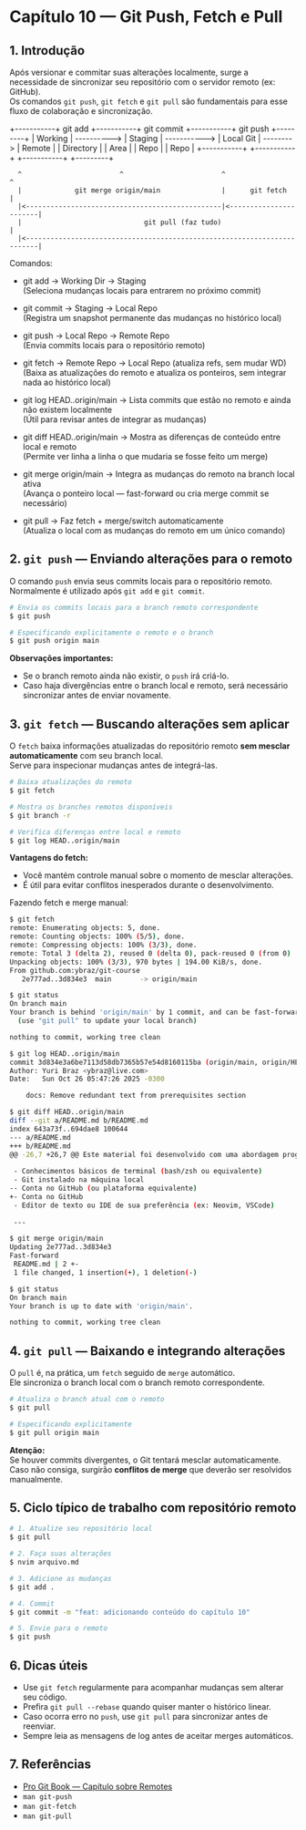 # Capítulo 10 — Git Push, Fetch e Pull

## 1. Introdução

Após versionar e commitar suas alterações localmente, surge a necessidade de sincronizar seu repositório com o servidor remoto (ex: GitHub).  
Os comandos `git push`, `git fetch` e `git pull` são fundamentais para esse fluxo de colaboração e sincronização.

+-----------+   git add   +-----------+  git commit  +-----------+ git push  +---------+
| Working   | ----------> | Staging   | -----------> | Local Git | --------> | Remote  |
| Directory |             | Area      |              | Repo      |           | Repo    |
+-----------+             +-----------+              +-----------+           +---------+

      ^                        ^                        ^                        ^
      |             git merge origin/main               |      git fetch         |
      |<------------------------------------------------|<-----------------------|
      |                              git pull (faz tudo)                         |
      |<-------------------------------------------------------------------------|

Comandos:
- git add                        → Working Dir → Staging  
    (Seleciona mudanças locais para entrarem no próximo commit)

- git commit                     → Staging → Local Repo  
    (Registra um snapshot permanente das mudanças no histórico local)

- git push                       → Local Repo → Remote Repo  
    (Envia commits locais para o repositório remoto)

- git fetch                      → Remote Repo → Local Repo (atualiza refs, sem mudar WD)  
    (Baixa as atualizações do remoto e atualiza os ponteiros, sem integrar nada ao histórico local)

- git log HEAD..origin/main      → Lista commits que estão no remoto e ainda não existem localmente  
    (Útil para revisar antes de integrar as mudanças)

- git diff HEAD..origin/main     → Mostra as diferenças de conteúdo entre local e remoto  
    (Permite ver linha a linha o que mudaria se fosse feito um merge)

- git merge origin/main          → Integra as mudanças do remoto na branch local ativa  
    (Avança o ponteiro local — fast-forward ou cria merge commit se necessário)

- git pull                       → Faz fetch + merge/switch automaticamente  
    (Atualiza o local com as mudanças do remoto em um único comando)

## 2. `git push` — Enviando alterações para o remoto

O comando `push` envia seus commits locais para o repositório remoto.  
Normalmente é utilizado após `git add` e `git commit`.

```bash
# Envia os commits locais para o branch remoto correspondente
$ git push 

# Especificando explicitamente o remoto e o branch
$ git push origin main
```

**Observações importantes:**
- Se o branch remoto ainda não existir, o `push` irá criá-lo.
- Caso haja divergências entre o branch local e remoto, será necessário sincronizar antes de enviar novamente.

## 3. `git fetch` — Buscando alterações sem aplicar

O `fetch` baixa informações atualizadas do repositório remoto **sem mesclar automaticamente** com seu branch local.  
Serve para inspecionar mudanças antes de integrá-las.

```bash
# Baixa atualizações do remoto
$ git fetch

# Mostra os branches remotos disponíveis
$ git branch -r

# Verifica diferenças entre local e remoto
$ git log HEAD..origin/main
```

**Vantagens do fetch:**
- Você mantém controle manual sobre o momento de mesclar alterações.
- É útil para evitar conflitos inesperados durante o desenvolvimento.

Fazendo fetch e merge manual:

```bash
$ git fetch
remote: Enumerating objects: 5, done.
remote: Counting objects: 100% (5/5), done.
remote: Compressing objects: 100% (3/3), done.
remote: Total 3 (delta 2), reused 0 (delta 0), pack-reused 0 (from 0)
Unpacking objects: 100% (3/3), 970 bytes | 194.00 KiB/s, done.
From github.com:ybraz/git-course
   2e777ad..3d834e3  main       -> origin/main

$ git status
On branch main
Your branch is behind 'origin/main' by 1 commit, and can be fast-forwarded.
  (use "git pull" to update your local branch)

nothing to commit, working tree clean

$ git log HEAD..origin/main
commit 3d834e3a6be7113d58db7365b57e54d8160115ba (origin/main, origin/HEAD)
Author: Yuri Braz <ybraz@live.com>
Date:   Sun Oct 26 05:47:26 2025 -0300

    docs: Remove redundant text from prerequisites section

$ git diff HEAD..origin/main
diff --git a/README.md b/README.md
index 643a73f..694dae8 100644
--- a/README.md
+++ b/README.md
@@ -26,7 +26,7 @@ Este material foi desenvolvido com uma abordagem progressiva: cada capítulo con
 
 - Conhecimentos básicos de terminal (bash/zsh ou equivalente)  
 - Git instalado na máquina local  
-- Conta no GitHub (ou plataforma equivalente)  
+- Conta no GitHub
 - Editor de texto ou IDE de sua preferência (ex: Neovim, VSCode)
 
 ---

$ git merge origin/main
Updating 2e777ad..3d834e3
Fast-forward
 README.md | 2 +-
 1 file changed, 1 insertion(+), 1 deletion(-)

$ git status
On branch main
Your branch is up to date with 'origin/main'.

nothing to commit, working tree clean

```

## 4. `git pull` — Baixando e integrando alterações

O `pull` é, na prática, um `fetch` seguido de `merge` automático.  
Ele sincroniza o branch local com o branch remoto correspondente.

```bash
# Atualiza o branch atual com o remoto
$ git pull

# Especificando explicitamente
$ git pull origin main
```

**Atenção:**  
Se houver commits divergentes, o Git tentará mesclar automaticamente. Caso não consiga, surgirão **conflitos de merge** que deverão ser resolvidos manualmente.

## 5. Ciclo típico de trabalho com repositório remoto

```bash
# 1. Atualize seu repositório local
$ git pull

# 2. Faça suas alterações
$ nvim arquivo.md

# 3. Adicione as mudanças
$ git add .

# 4. Commit
$ git commit -m "feat: adicionando conteúdo do capítulo 10"

# 5. Envie para o remoto
$ git push
```

## 6. Dicas úteis

- Use `git fetch` regularmente para acompanhar mudanças sem alterar seu código.
- Prefira `git pull --rebase` quando quiser manter o histórico linear.
- Caso ocorra erro no `push`, use `git pull` para sincronizar antes de reenviar.
- Sempre leia as mensagens de log antes de aceitar merges automáticos.

## 7. Referências

- [Pro Git Book — Capítulo sobre Remotes](https://git-scm.com/book/en/v2/Git-Basics-Working-with-Remotes)
- `man git-push`
- `man git-fetch`
- `man git-pull`
